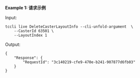 **Example 1: 请求示例**



Input: 

```
tccli live DeleteCasterLayoutInfo --cli-unfold-argument  \
    --CasterId 63501 \
    --LayoutIndex 1
```

Output: 
```
{
    "Response": {
        "RequestId": "3c140219-cfe9-470e-b241-907877d6fb03"
    }
}
```

